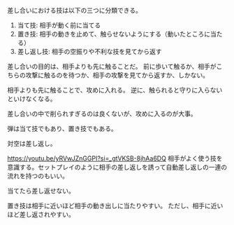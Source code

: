 差し合いにおける技は以下の三つに分類できる。

1. 当て技: 相手が動く前に当てる
2. 置き技: 相手の動きを止めて、触らせないようにする（動いたところに当たる）
3. 差し返し技: 相手の空振りや不利な技を見てから返す

差し合いの目的は、相手よりも先に触ることだ。
前に歩いて触るか、相手がこちらの攻撃に触るのを待つか、相手の攻撃を見てから返すか、しかない。

相手よりも先に触ることで、攻めに入れる。
逆に、触られると守りに入らないといけなくなる。

差し合いの中で削られすぎるのは良くないが、攻めに入るのが大事。

弾は当て技でもあり、置き技でもある。

対空は差し返し。

https://youtu.be/yRVwJZnGGPI?si=_gtVKSB-8jhAa6DQ
相手がよく使う技を意識する。セットプレイのように相手の差し返しを誘って自動差し返しの一連の流れを持つのもいい。

当てたら差し返せない。

置き技は相手に近いほど相手の動き出しに当たりやすい。
ただし、相手に近いほど差し返されやすい。
